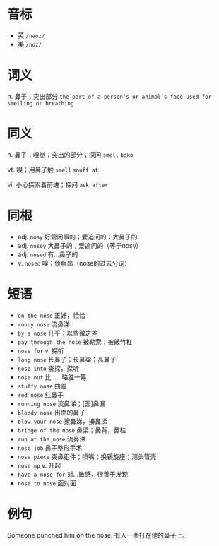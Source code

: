 # 音标

- 英 `/nəʊz/`
- 美 `/noz/`

# 词义

n. 鼻子；突出部分
`the part of a person’s or animal’s face used for smelling or breathing`

# 同义

n. 鼻子；嗅觉；突出的部分；探问
`smell` `boko`

vt. 嗅；用鼻子触
`smell` `snuff at`

vi. 小心探索着前进；探问
`ask after`

# 同根

- adj. `nosy` 好管闲事的；爱追问的；大鼻子的
- adj. `nosey` 大鼻子的；爱追问的（等于nosy）
- adj. `nosed` 有…鼻子的
- v. `nosed` 嗅；侦察出（nose的过去分词）

# 短语

- `on the nose` 正好，恰恰
- `runny nose` 流鼻涕
- `by a nose` 几乎；以些微之差
- `pay through the nose` 被勒索；被敲竹杠
- `nose for` v. 探听
- `long nose` 长鼻子；长鼻梁；高鼻子
- `nose into` 查探，探听
- `nose out` 比……略胜一筹
- `stuffy nose` 曲差
- `red nose` 红鼻子
- `running nose` 流鼻涕；[医]鼻漏
- `bloody nose` 出血的鼻子
- `blow your nose` 擦鼻涕，擤鼻涕
- `bridge of the nose` 鼻梁；鼻背，鼻柱
- `run at the nose` 流鼻涕
- `nose job` 鼻子整形手术
- `nose piece` 突鼻组件；喷嘴；换镜旋座；测头管壳
- `nose up` v. 升起
- `have a nose for` 对…敏感，很善于发现
- `nose to nose` 面对面

# 例句

Someone punched him on the nose.
有人一拳打在他的鼻子上。


